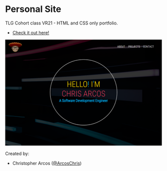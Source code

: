 # Personal Site
TLG Cohort class VR21 - HTML and CSS only portfolio.

- [Check it out here!](https://arcoschris.github.io/PersonalSite/)

<p align="center">
<img src='resources/personalSiteImg.png'/>
</p>

Created by: 
- Christopher Arcos ([@ArcosChris](https://github.com/ArcosChris)) 
